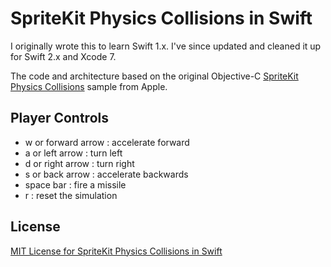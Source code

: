 # SpriteKit Physics Collisions in Swift

I originally wrote this to learn Swift 1.x. I've since updated and cleaned it up for Swift 2.x and Xcode 7.

The code and architecture based on the original Objective-C [SpriteKit Physics Collisions](https://developer.apple.com/library/mac/samplecode/SpriteKit_Physics_Collisions/Introduction/Intro.html) sample from Apple.

## Player Controls

* w or forward arrow :  accelerate forward
* a or left arrow    :  turn left
* d or right arrow   :  turn right
* s or back arrow    :  accelerate backwards
* space bar          :  fire a missile
* r                  :  reset the simulation

## License

[MIT License for SpriteKit Physics Collisions in Swift](https://github.com/EmmanuelTsouris/SpriteKit-Physics-Collisions-in-Swift/LICENSE.md)

